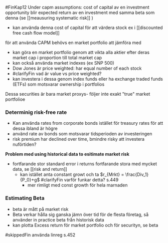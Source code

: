 #FinKap12
Under capm assumptions: cost of capital av en investment opportunity blir expected return av en investment med samma beta som denna (se [[meausuring systematic risk]] )
- kan använda denna cost of capital för att värdera stock ex i [[discounted free cash flow model]]


för att använda CAPM behövs en market portfolio att jämföra med
- kan göra en market portfolio genom att vikta alla aktier efter deras market cap i proportion till total market cap
- kan också använda market indexes (ex SNP 500)
- Dow Jones är price weighted: har equal number of each stock
- #clarifyFin vad är value vs price weighted?
- kan investera i dessa genom index funds eller ha exchange traded funds (ETFs) som motsvarar ownership i portfolios

Dessa securities är bara market proxys- följer inte exakt "true" market portfolioe

### Determinig risk-free rate
- Kan använda rates from corporate bonds istället för treasury rates för att dessa ibland är högre
- använd rate av bonds som motsvarar tidsperioden av investeringen
- risk premium har declined over time, bmindre risky att investera nuförtiden?

**Problem med using historical data to esitimate market risk**
- fortfarande stor standard error i returns fortfarande stora med mycket data, se [[risk and return]]
	- kan istället anta constant growt och ta $r_{Mrkt} = \frac{Div_1}{P_0}+g$ #clarifyFin varför funkar detta? s.449
		- mer rimligt med const growth för hela marnaden

### Estimating Beta
- beta är mått på market risk
- Beta verkar hålla sig ganska jämn över tid för de flesta företag, så använder in practice beta från historisk data
- kan plotta Excess return för market portfolio och för securityn, se beta

#skippedFin använda linreg s.452